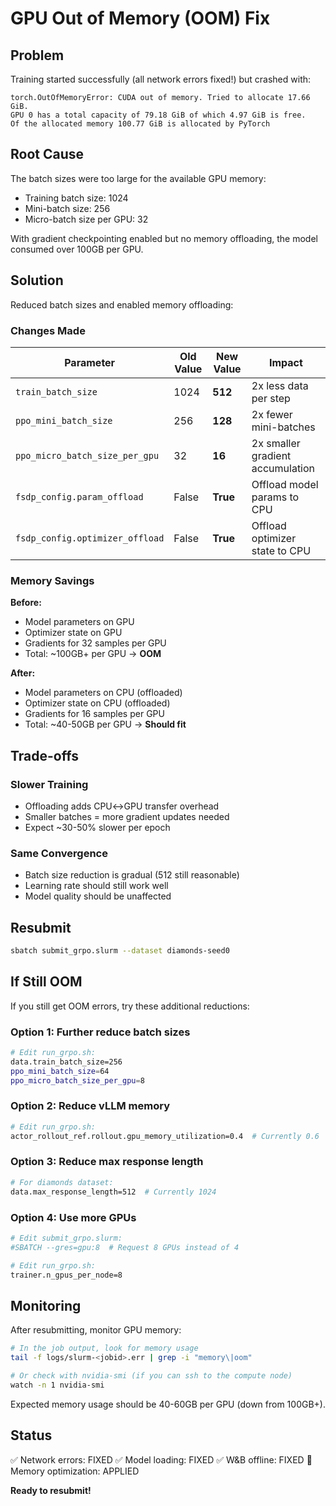 # GPU Out of Memory (OOM) Fix

## Problem

Training started successfully (all network errors fixed!) but crashed with:

```
torch.OutOfMemoryError: CUDA out of memory. Tried to allocate 17.66 GiB.
GPU 0 has a total capacity of 79.18 GiB of which 4.97 GiB is free.
Of the allocated memory 100.77 GiB is allocated by PyTorch
```

## Root Cause

The batch sizes were too large for the available GPU memory:
- Training batch size: 1024
- Mini-batch size: 256
- Micro-batch size per GPU: 32

With gradient checkpointing enabled but no memory offloading, the model consumed over 100GB per GPU.

## Solution

Reduced batch sizes and enabled memory offloading:

### Changes Made

| Parameter | Old Value | New Value | Impact |
|-----------|-----------|-----------|--------|
| `train_batch_size` | 1024 | **512** | 2x less data per step |
| `ppo_mini_batch_size` | 256 | **128** | 2x fewer mini-batches |
| `ppo_micro_batch_size_per_gpu` | 32 | **16** | 2x smaller gradient accumulation |
| `fsdp_config.param_offload` | False | **True** | Offload model params to CPU |
| `fsdp_config.optimizer_offload` | False | **True** | Offload optimizer state to CPU |

### Memory Savings

**Before:**
- Model parameters on GPU
- Optimizer state on GPU
- Gradients for 32 samples per GPU
- Total: ~100GB+ per GPU → **OOM**

**After:**
- Model parameters on CPU (offloaded)
- Optimizer state on CPU (offloaded)
- Gradients for 16 samples per GPU
- Total: ~40-50GB per GPU → **Should fit**

## Trade-offs

### Slower Training
- Offloading adds CPU↔GPU transfer overhead
- Smaller batches = more gradient updates needed
- Expect ~30-50% slower per epoch

### Same Convergence
- Batch size reduction is gradual (512 still reasonable)
- Learning rate should still work well
- Model quality should be unaffected

## Resubmit

```bash
sbatch submit_grpo.slurm --dataset diamonds-seed0
```

## If Still OOM

If you still get OOM errors, try these additional reductions:

### Option 1: Further reduce batch sizes
```bash
# Edit run_grpo.sh:
data.train_batch_size=256
ppo_mini_batch_size=64
ppo_micro_batch_size_per_gpu=8
```

### Option 2: Reduce vLLM memory
```bash
# Edit run_grpo.sh:
actor_rollout_ref.rollout.gpu_memory_utilization=0.4  # Currently 0.6
```

### Option 3: Reduce max response length
```bash
# For diamonds dataset:
data.max_response_length=512  # Currently 1024
```

### Option 4: Use more GPUs
```bash
# Edit submit_grpo.slurm:
#SBATCH --gres=gpu:8  # Request 8 GPUs instead of 4

# Edit run_grpo.sh:
trainer.n_gpus_per_node=8
```

## Monitoring

After resubmitting, monitor GPU memory:

```bash
# In the job output, look for memory usage
tail -f logs/slurm-<jobid>.err | grep -i "memory\|oom"

# Or check with nvidia-smi (if you can ssh to the compute node)
watch -n 1 nvidia-smi
```

Expected memory usage should be 40-60GB per GPU (down from 100GB+).

## Status

✅ Network errors: FIXED
✅ Model loading: FIXED
✅ W&B offline: FIXED
🔧 Memory optimization: APPLIED

**Ready to resubmit!**
